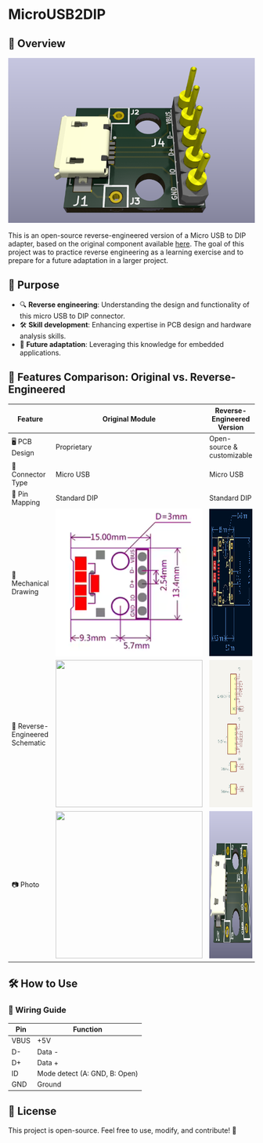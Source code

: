 # MicroUSB2DIP

## 🚀 Overview
![Main Preview](assets/img/main.png)

This is an open-source reverse-engineered version of a Micro USB to DIP adapter, based on the original component available [here](https://fr.aliexpress.com/item/32947889760.html). The goal of this project was to practice reverse engineering as a learning exercise and to prepare for a future adaptation in a larger project.

## 🎯 Purpose
- 🔍 **Reverse engineering**: Understanding the design and functionality of this micro USB  to DIP connector.
- 🛠️ **Skill development**: Enhancing expertise in PCB design and hardware analysis skills.
- 🔄 **Future adaptation**: Leveraging this knowledge for embedded applications.

## 📝 Features Comparison: Original vs. Reverse-Engineered

| Feature            | Original Module | Reverse-Engineered Version |
|--------------------|----------------|---------------------------|
| 🖥️ PCB Design        | Proprietary     | Open-source & customizable |
| 🔌 Connector Type    | Micro USB       | Micro USB |
| 📌 Pin Mapping      | Standard DIP    | Standard DIP |
| 👐 Mechanical Drawing  | <img src="assets/img/original_pcb.png" width="300" height="300"> | <img src="assets/img/reversed_pcb.png" width="300" height="300"> |
| 📝 Reverse-Engineered Schematic | <img src="assets/img/sch.png" width="300" height="300"> | <img src="assets/img/reversed_sch.png" width="300" height="300"> |
| 📷 Photo             | <img src="assets/img/original_3d_high.png" width="300" height="300"> | <img src="assets/img/reversed_3d.png" width="300" height="300"> |

## 🛠️ How to Use
### 📌 Wiring Guide
| Pin  | Function |  
|------|----------|  
| VBUS | +5V |  
| D-   | Data - |  
| D+   | Data + |  
| ID   | Mode detect (A: GND, B: Open) |  
| GND  | Ground |  

## 🌟 License
This project is open-source. Feel free to use, modify, and contribute! 🚀
